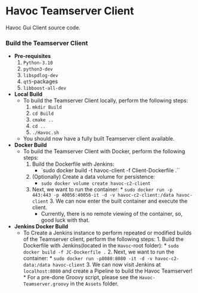 # Havoc Teamserver Client

Havoc Gui Client source code. 

### Build the Teamserver Client
- **Pre-requisites**
	1. `Python-3.10`
	2. `python3-dev`
	3. `libspdlog-dev`
	4. `qt5`-packages
	5. `libboost-all-dev`
- **Local Build**
	- To build the Teamserver Client locally, perform the following steps:
		1. `mkdir Build`
		2. `cd Build`
		3. `cmake ..`
		4. `cd ..`
		5. `./Havoc.sh`
	- You should now have a fully built Teamserver client available.
- **Docker Build**
	- To build the Teamserver Client with Docker, perform the following steps:
		1. Build the Dockerfile with Jenkins:
			* `sudo docker build -t havoc-client -f Client-Dockerfile .``
		2. (Optionally) Create a data volume for persistence:
			* `sudo docker volume create havoc-c2-client`
		2. Next, we want to run the container:
                        * `sudo docker run -p 443:443 -p 40056:40056-it -d -v havoc-c2-client:/data havoc-client`
                3. We can now enter the built container and execute the client.
			* Currently, there is no remote viewing of the container, so, good luck with that.
- **Jenkins Docker Build**
	- To Create a Jenkins instance to perform repeated or modified builds of the Teamserver client, perform the following steps:
                1. Build the Dockerfile with Jenkins(located in the `Havoc`-root folder):
                        * `sudo docker build -f JC-Dockerfile .`
                2. Next, we want to run the container:
                        * `sudo docker run -p8080:8080 -it -d -v havoc-c2-data:/data havoc-client`
                3. We can now visit Jenkins at `localhost:8080` and create a Pipeline to build the Havoc Teamserver!
                        * For a pre-done Groovy script, please see the `Havoc-Teamserver.groovy` in the `Assets` folder.
